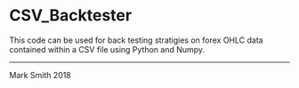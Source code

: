 # CSV_Backtester

This code can be used for back testing stratigies on forex OHLC data contained within a CSV file using Python and Numpy. 

---------------------------------------------------------------------------------------------------------------------------
Mark Smith 2018
